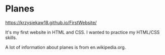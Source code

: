 # Planes
https://krzysiekaw18.github.io/FirstWebsite/

It's my first website in HTML and CSS. I wanted to practice my HTML/CSS skills.

A lot of information about planes is from en.wikipedia.org. 
